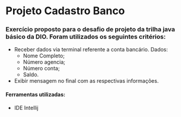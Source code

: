 # Projeto Cadastro Banco
### Exercício proposto para o desafio de projeto da trilha java básico da DIO. Foram utilizados os seguintes critérios:
* Receber dados via terminal referente a conta bancário. Dados:
  * Nome Completo;
  * Número agencia;
  * Número conta;
  * Saldo.
* Exibir mensagem no final com as respectivas informações.
#### Ferramentas utilizadas:
* IDE Intellij
